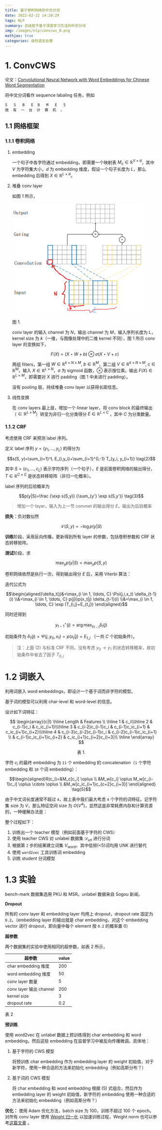 ```yaml
---
title: 基于卷积网络的中文分词
date: 2022-02-22 14:20:29
tags: NLP
summary: 总结若干基于深度学习方法的中文分词
img: /images/nlp/convcws_0.png
mathjax: true
categories: 自然语言处理
---
```


# 1. ConvCWS

论文：[Convolutional Neural Network with Word Embeddings for Chinese Word Segmentation](https://arxiv.org/abs/1711.04411)

将中文分词看作 sequence labaling 任务，例如

```
S   S   B   E  B   M   E   S
我  有  一  台  计  算  机  。
```

## 1.1 网络框架

### 1.1.1 卷积网络

1. embedding

    一个句子中各字符通过 embedding，即需要一个映射表 $M_c \in \mathbb R^{V \times d}$，其中 $V$ 为字符集大小，$d$ 为 embedding 维度，假设一个句子长度为 $L$，那么 embedding 后得到 $X \in \mathbb R^{L \times d}$。

2. 堆叠 conv layer

    如图 1 所示，

    ![](/images/nlp/convcws_1.png)

    图 1.

    conv layer 的输入 channel 为 $N$，输出 channel 为 $M$，输入序列长度为 $L$，kernel size 为 $k$（一维，与图像处理中的二维 kernel 不同），图 1 所示 conv layer 的变换如下，

    $$F(X)=(X\star W+b) \otimes \sigma(X\star V+c) \tag{1}$$

    两组 filters，第一组 $W \in \mathbb R^{k \times N \times M}, \ b \in \mathbb R^M$，第二组 $V \in \mathbb R^{k \times N \times M}, \ c \in \mathbb R^M$，输入 $X \in \mathbb R^{L \times N}$，$\sigma$ 为 sigmoid 函数，$\otimes$ 表示按位乘。输出 $F(X) \in \mathbb R^{L \times M}$，即需要对 $X$ 进行 padding（图 1 中未进行 padding）。

    没有 pooling 层，持续堆叠 conv layer 以获得长距信息。

3. 线性变换

    在 conv layers 最上层，增加一个 linear layer，将 conv  block 的最终输出（$\in \mathbb R^{L \times M}$）转变为非归一化分类得分 $E \in \mathbb R^{L \times C}$ ，其中 $C$ 为分类数量。


### 1.1.2 CRF
考虑使用 CRF 来预测 label 序列。

定义 label 序列 $y =(y_1,\ldots, y_L)$ 的得分为

$$s(S, y)=\sum_{i=1}^L E_{i,y_i}+\sum_{i=1}^{L-1} T_{y_i, y_{i+1}} \tag{2}$$

其中 $S=(c_1,\ldots, c_L)$ 表示字符序列（一个句子），$E$ 是前面卷积网络的输出得分，$T\in \mathbb R^{C\times C}$ 是状态转移矩阵（非归一化概率）。

label 序列的后验概率为

$$p(y|S)=\frac {\exp s(S,y)} {\sum_{y'} \exp s(S,y')} \tag{3}$$

> 增加一个 layer，输入为上一节 convnet 的输出得分 $E$，输出为后验概率

**损失**：负对数似然

$$\mathcal L(S,y)=-\log p(y|S) \tag{4}$$


**训练**阶段，采用反向传播，更新得到所有 layer 的参数，包括卷积参数和 CRF 状态转移矩阵。

**测试**阶段，求

$$\max_y p(y|S)=\max_y p(S,y)$$

卷积网络依然是执行一次，得到输出得分 $E$ 后，采用 Viterbi 算法：

迭代公式为 

$$\begin{aligned}\delta_t(j)&=\max_{i \in 1, \ldots, C} \Psi(j,i,x_t) \delta_{t-1} (i)
\\&=\max_{i \in 1, \ldots, C} p(j|i)p(x_t|j) \delta_{t-1}(i)
\\&=\max_{i \in 1, \ldots, C} \exp (T_{i,j}+E_{t,j})
\end{aligned}$$

同时还得到

$$y_{t-1}^{\star}(j)=\arg \max_{y_{t-1}} \delta_t(j)$$

初始条件为 $\delta_1(j)=\Psi(j,y_0,x_1)=p(x_t|j)=E_{1,j}$ （一共 $C$ 个初始条件）。

> 注：上面 (2) 与标准 CRF 不同，没有考虑 $y_0\rightarrow y_1$ 的状态转移概率，故初始条件中省去了因子 $T_{0,j}$

# 1.2 词嵌入

利用词嵌入 word embeddings，即设计一个基于词而非字符的模型。

基于词的模型可以利用 char-level 和 word-level 的信息。

设计如下词特征：

$$
\begin{array}{c|l}
\hline
Length       &     Features
\\
\hline
1    &   c_i\\\hline
2     &     c_{i-1}c_i & c_ic_{i+1}\\\hline
3       &  c_{i-2}c_{i-1}c_i & c_{i-1}c_ic_{i+1} & c_ic_{i+1}c_{i+2}\\\hline
4 & c_{i-3}c_{i-2}c_{i-1}c_i & c_{i-2}c_{i-1}c_ic_{i+1} \\
& c_{i-1}c_ic_{i+1}c_{i+2} & c_ic_{i+1}c_{i+2}c_{i+3}\\
\hline
\end{array}
$$

<center>表 1.</center> 


字符 $c_i$ 的最终 embedding 为 `11` 个 embedding 的 concatenation（`1` 个字符 embedding 和 `10` 个词 embedding）：

$$\begin{aligned}R(c_i)=&M_c[c_i] \oplus \\
&M_w[c_i] \oplus M_w[c_{i-1}c_i] \oplus \cdots \oplus \\
&M_w[c_ic_{i+1}c_{c+2}c_{i+3}]
\end{aligned} \tag{5}$$

由于中文词长度通常不超过 `4`，故上表中我们最大考虑 `4` 个字符的词特征。记字符集 size 为 $V$，那么特征空间 size 为 $O(V^4)$，显然这是非常耗费内存和计算资源的，一种缓解办法是：


整个过程如下：
1. 训练出一个 teacher 模型（例如前面基于字符的 CWS）
2. 使用 teacher CWS 对 unlabel 数据集 $\mathcal D_{un}$ 进行分词
3. 根据第 `2` 步的结果建立词集 $V_{word}$，其中低频(<5)词均用 UNK 进行替代
4. 使用 `word2vec` 工具训练词 embedding
5. 训练 student 分词模型



# 1.3 实验

bench-mark 数据集选用 PKU 和 MSR。unlabel 数据来自 Sogou 新闻。

**Dropout**

所有的 conv layer 和 embedding layer 均用上 dropout，dropout rate 固定为 `0.2`。（embedding layer 的输出就是 char embedding，对这个 embedding vector 进行 dropout，即向量中每个 element 按 `0.2` 的概率置 0）

**超参数**

两个数据集的实验中使用相同的超参数，如表 2 所示，

|超参数|value|
|--|--|
|char embedding 维度|200|
|word embedding 维度|50|
|conv layer 数量|5|
|conv layer 输出 channel|200|
|kernel size|3|
|dropout rate|0.2|

表 2

**预训练**

使用 word2vec 在 unlabel 数据上预训练得到 char embedding 和 word embedding，然后这些 embedding 在监督学习中被反向传播微调。具体地：

1. 基于字符的 CWS 模型

    将预训练 char embedding 作为 embedding layer 的 weight 初始值，对于新字符，使用一种合适的方法来初始化 embedding（例如高斯分布？）

2. 基于词的 CWS 模型

    将 char embedding 和 word embedding 根据 (5) 式组合，然后作为 embedding layer 的 weight 初始值，新字符的 embedding 使用一种合适的方法来初始化 embedding（例如高斯分布？）

**优化：** 使用 Adam 优化方法，batch size 为 100，训练不超过 100 个 epoch。对所有 conv layer 使用 [Weight 归一化](https://arxiv.org/abs/1602.07868) 以加速训练过程，Weight norm 也可以参考[这篇文章](/2021/03/08/dl/norm) 。


